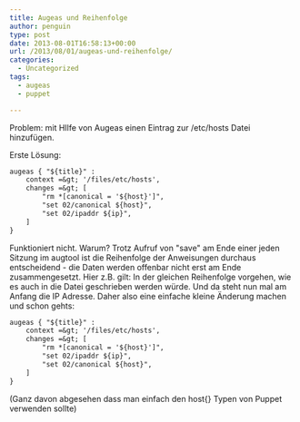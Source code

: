 ```yaml
---
title: Augeas und Reihenfolge
author: penguin
type: post
date: 2013-08-01T16:58:13+00:00
url: /2013/08/01/augeas-und-reihenfolge/
categories:
  - Uncategorized
tags:
  - augeas
  - puppet

---
```

Problem: mit HIlfe von Augeas einen Eintrag zur /etc/hosts Datei hinzufügen.

Erste Lösung:

```default
augeas { "${title}" :
    context =&gt; '/files/etc/hosts',
    changes =&gt; [
        "rm *[canonical = '${host}']",
        "set 02/canonical ${host}",
        "set 02/ipaddr ${ip}",
    ]
}
```

Funktioniert nicht. Warum? Trotz Aufruf von "save" am Ende einer jeden Sitzung im augtool ist die Reihenfolge der Anweisungen durchaus entscheidend - die Daten werden offenbar nicht erst am Ende zusammengesetzt. Hier z.B. gilt: In der gleichen Reihenfolge vorgehen, wie es auch in die Datei geschrieben werden würde. Und da steht nun mal am Anfang die IP Adresse. Daher also eine einfache kleine Änderung machen und schon gehts:

```default
augeas { "${title}" :
    context =&gt; '/files/etc/hosts',
    changes =&gt; [
        "rm *[canonical = '${host}']",
        "set 02/ipaddr ${ip}",
        "set 02/canonical ${host}",
    ]
}
```

(Ganz davon abgesehen dass man einfach den host{} Typen von Puppet verwenden sollte)